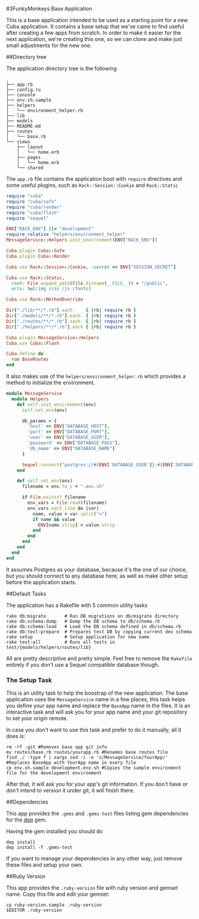 #3FunkyMonkeys Base Application

This is a base application intended to be used as a starting point for a new Cuba application.
It contains a base setup that we've came to find useful after creating a few apps from scratch. In order to make it easier for the next application, we're creating this one, so we can clone and make just small adjustments for the new one.

##Directory tree

The application directory tree is the following

```
.
├── app.rb
├── config.ru
├── console
├── env.sh.sample
├── helpers
│   └── environment_helper.rb
├── lib
├── models
├── README.md
├── routes
│   └── base.rb
└── views
    ├── layout
    │   └── home.erb
    ├── pages
    │   └── home.erb
    └── shared
```

The `app.rb` file contains the application boot with `require` directives and some useful plugins, such as `Rack::Session::Cookie` and `Rack::Static`

```Ruby
require "cuba"
require "cuba/safe"
require "cuba/render"
require "cuba/flash"
require "sequel"

ENV["RACK_ENV"] ||= "development"
require_relative "helpers/environment_helper"
MessageService::Helpers.init_environment(ENV["RACK_ENV"])

Cuba.plugin Cuba::Safe
Cuba.plugin Cuba::Render

Cuba.use Rack::Session::Cookie, :secret => ENV["SESSION_SECRET"]

Cuba.use Rack::Static,
  root: File.expand_path(File.dirname(__FILE__)) + "/public",
  urls: %w[/img /css /js /fonts]

Cuba.use Rack::MethodOverride

Dir["./lib/**/*.rb"].each     { |rb| require rb }
Dir["./models/**/*.rb"].each  { |rb| require rb }
Dir["./routes/**/*.rb"].each  { |rb| require rb }
Dir["./helpers/**/*.rb"].each { |rb| require rb }

Cuba.plugin MessageService::Helpers
Cuba.use Cuba::Flash

Cuba.define do
  run BaseRoutes
end
```

It also makes use of the `helpers/environment_helper.rb` which provides a method to initialize the environment.

```Ruby
module MessageService
  module Helpers
    def self.init_environment(env)
      self.set_env(env)

      db_params = {
        'host' => ENV["DATABASE_HOST"],
        'port' => ENV["DATABASE_PORT"],
        'user' => ENV["DATABASE_USER"],
        'password' => ENV["DATABASE_PASS"],
        'db_name' => ENV["DATABASE_NAME"]
      }

      Sequel.connect("postgres://#{ENV['DATABASE_USER']}:#{ENV['DATABASE_PASS']}@#{ENV['DATABASE_HOST']}:#{ENV['DATABASE_PORT']}/#{ENV['DATABASE_NAME']}").extension(:pg_array).extension(:pg_json)
    end

    def self.set_env(env)
      filename = env.to_s + ".env.sh"

      if File.exists? filename
        env_vars = File.read(filename)
        env_vars.each_line do |var|
          name, value = var.split("=")
          if name && value
            ENV[name.strip] = value.strip
          end
        end
      end
    end
  end
end
```

It assumes Postgres as your database, because it's the one of our choice, but you should connect to any database here, as well as make other setup before the application starts.


##Default Tasks

The application has a Rakefile with 5 common utility tasks

```
rake db:migrate       # Run DB migrations on db/migrate directory
rake db:schema:dump   # Dump the DB schema to db/schema.rb
rake db:schema:load   # Load the DB schema defined in db/schema.rb
rake db:test:prepare  # Prepares test DB by copying current dev schema
rake setup            # Setup application for new name
rake test:all         # Runs all tests in test/{models/helpers/routes/lib}
```

All are pretty descriptive and pretty simple. Feel free to remove the `Rakefile` entirely if you don't use a Sequel compatible database though.

### The Setup Task

This is an utility task to help the boostrap of the new application.
The base application uses the `MessageService` name in a few places, this task helps you define your app name and replace the `BaseApp` name in the files.
It is an interactive task and will ask you for your app name and your git repository to set your origin remote.

In case you don't want to use this task and prefer to do it manually, all it does is:

```
rm -rf .git #Removes base app git info
mv routes/base.rb routes/yourapp.rb #Renames base routes file
find ./ -type f | xargs sed -i -e 's/MessageService/YourApp/' #Replaces BaseApp with YourApp name in every file
cp env.sh.sample development.env.sh #Copies the sample environment file for the development environment
```

After that, it will ask you for your app's git information. If you don't have or don't intend to version it under git, it will finish there.

##Dependencies

This app provides the `.gems` and `.gems-test` files listing gem dependencies for the [dep](https://rubygems.org/gems/dep) gem.

Having the gem installed you should do

```
dep install
dep install -f .gems-test
```

If you want to manage your dependencies in any other way, just remove these files and setup your own.

##Ruby Version

This app provides the `.ruby-version` file with ruby version and gemset name. Copy this file and edit your gemset:

```
cp ruby-version.sample .ruby-version
$EDITOR .ruby-version
```
